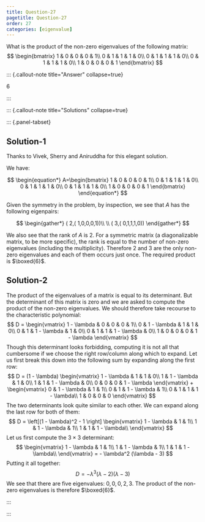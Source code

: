 ```yaml
---
title: Question-27
pagetitle: Question-27
order: 27
categories: [eigenvalue]
---
```


What is the product of the non-zero eigenvalues of the following matrix:
$$
\begin{bmatrix}
1 & 0 & 0 & 0 & 1\\
0 & 1 & 1 & 1 & 0\\
0 & 1 & 1 & 1 & 0\\
0 & 1 & 1 & 1 & 0\\
1 & 0 & 0 & 0 & 1
\end{bmatrix}
$$

::: {.callout-note title="Answer" collapse=true}

$6$

:::

::: {.callout-note title="Solutions" collapse=true}

::: {.panel-tabset}

## Solution-1

Thanks to Vivek, Sherry and Aniruddha for this elegant solution.

We have:

$$
\begin{equation*}
A=\begin{bmatrix}
1 & 0 & 0 & 0 & 1\\
0 & 1 & 1 & 1 & 0\\
0 & 1 & 1 & 1 & 0\\
0 & 1 & 1 & 1 & 0\\
1 & 0 & 0 & 0 & 1
\end{bmatrix}
\end{equation*}
$$

Given the symmetry in the problem, by inspection, we see that $\displaystyle A$ has the following eigenpairs:

$$
\begin{gather*}
( 2,( 1,0,0,0,1))\\
\\
( 3,( 0,1,1,1,0))
\end{gather*}
$$

We also see that the rank of $\displaystyle A$ is $\displaystyle 2$. For a symmetric matrix (a diagonalizable matrix, to be more specific), the rank is equal to the number of non-zero eigenvalues (including the multiplicity). Therefore $2$ and $3$ are the only non-zero eigenvalues and each of them occurs just once. The required product is $\boxed{6}$.

## Solution-2

The product of the eigenvalues of a matrix is equal to its determinant. But the determinant of this matrix is zero and we are asked to compute the product of the non-zero eigenvalues. We should therefore take recourse to the characteristic polynomial:
$$
D = \begin{vmatrix}
1 - \lambda & 0 & 0 & 0 & 1\\
0 & 1 - \lambda & 1 & 1 & 0\\
0 & 1 & 1 - \lambda & 1 & 0\\
0 & 1 & 1 & 1 - \lambda & 0\\
1 & 0 & 0 & 0 & 1 - \lambda
\end{vmatrix}
$$
Though this determinant looks forbidding, computing it is not all that cumbersome if we choose the right row/column along which to expand. Let us first break this down into the following sum by expanding along the first row:
$$
D = (1 - \lambda) \begin{vmatrix}
1 - \lambda & 1 & 1 & 0\\
1 & 1 - \lambda & 1 & 0\\
1 & 1 & 1 - \lambda & 0\\
0 & 0 & 0 & 1 - \lambda
\end{vmatrix} + \begin{vmatrix}
0 & 1 - \lambda & 1 & 1\\
0 & 1 & 1 - \lambda & 1\\
0 & 1 & 1 & 1 - \lambda\\
1 & 0 & 0 & 0
\end{vmatrix}
$$
The two determinants look quite similar to each other. We can expand along the last row for both of them:
$$
D = \left[(1 - \lambda)^2 - 1 \right] \begin{vmatrix}
1 - \lambda & 1 & 1\\
1 & 1 - \lambda & 1\\
1 & 1 & 1 - \lambda\\
\end{vmatrix}
$$
Let us first compute the $3 \times 3$ determinant:
$$
\begin{vmatrix}
1 - \lambda & 1 & 1\\
1 & 1 - \lambda & 1\\
1 & 1 & 1 - \lambda\\
\end{vmatrix} = - \lambda^2 (\lambda - 3)
$$
Putting it all together:
$$
D = -\lambda^3(\lambda - 2)(\lambda - 3)
$$
We see that there are five eigenvalues: $0, 0, 0, 2, 3$. The product of the non-zero eigenvalues is therefore $\boxed{6}$.

:::

:::
